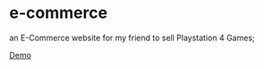 # e-commerce
an E-Commerce website for my friend to sell Playstation 4 Games;

[Demo](https://ilad-co.ir/ps4/)
